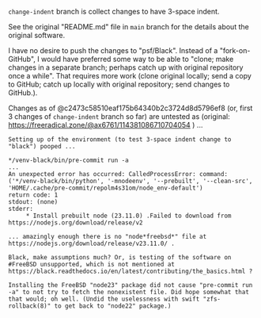 `change-indent` branch is collect changes to have 3-space indent.

See the original "README.md" file in `main` branch for the details about the original software.

I have no desire to push the changes to "psf/Black". Instead of a
"fork-on-GitHub", I would have preferred some way to be able to "clone; make
changes in a separate branch; perhaps catch up with original repository once a
while". That requires more work (clone original locally; send a copy to GitHub;
catch up locally with original repository; send changes to GitHub.).

Changes as of @c2473c58510eaf175b64340b2c3724d8d5796ef8 (or, first 3 changes of `change-indent` branch so far) are untested as (original: https://freeradical.zone/@ax6761/114381086710704054 ) ...

```
Setting up of the environment (to test 3-space indent change to "black") pooped ...

*/venv-black/bin/pre-commit run -a
...
An unexpected error has occurred: CalledProcessError: command: ('*/venv-black/bin/python', '-mnodeenv', '--prebuilt', '--clean-src', 'HOME/.cache/pre-commit/repolm4s31om/node_env-default')
return code: 1
stdout: (none)
stderr:
     * Install prebuilt node (23.11.0) .Failed to download from https://nodejs.org/download/release/v2

... amazingly enough there is no "node*freebsd*" file at https://nodejs.org/download/release/v23.11.0/ .

Black, make assumptions much? Or, is testing of the software on #FreeBSD unsupported, which is not mentioned at https://black.readthedocs.io/en/latest/contributing/the_basics.html ?

Installing the FreeBSD "node23" package did not cause "pre-commit run -a" to not try to fetch the nonexistent file. Did hope somewhat that that would; oh well. (Undid the uselessness with swift "zfs-rollback(8)" to get back to "node22" package.)
```
